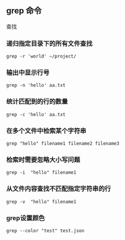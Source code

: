 ## grep 命令
查找

### 递归指定目录下的所有文件查找
```
grep -r 'world' ~/project/
```
### 输出中显示行号
```
grep -n 'hello' aa.txt
```
### 统计匹配到的行的数量
```
grep -c 'hello' aa.txt
```
### 在多个文件中检索某个字符串
```
grep "hello" filename1 filename2 filename3
```
### 检索时需要忽略大小写问题
```
grep -i  "hello" filename1
```

### 从文件内容查找不匹配指定字符串的行
```
grep -v  "hello" filename1
```
### grep设置颜色
```
grep --color "test" test.json
```